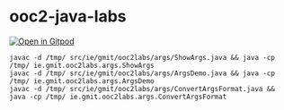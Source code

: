 # ooc2-java-labs

[![Open in Gitpod](https://gitpod.io/button/open-in-gitpod.svg)](https://gitpod.io/#https://github.com/danielcregg/ooc2-java-labs)


`javac -d /tmp/ src/ie/gmit/ooc2labs/args/ShowArgs.java && java -cp /tmp/ ie.gmit.ooc2labs.args.ShowArgs`  
`javac -d /tmp/ src/ie/gmit/ooc2labs/args/ArgsDemo.java && java -cp /tmp/ ie.gmit.ooc2labs.args.ArgsDemo`  
`javac -d /tmp/ src/ie/gmit/ooc2labs/args/ConvertArgsFormat.java && java -cp /tmp/ ie.gmit.ooc2labs.args.ConvertArgsFormat`  
